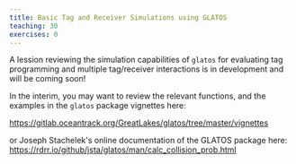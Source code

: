 ```yaml
---
title: Basic Tag and Receiver Simulations using GLATOS
teaching: 30
exercises: 0
---
```


A lession reviewing the simulation capabilities of `glatos` for evaluating tag programming and multiple tag/receiver interactions is in development and will be coming soon!

In the interim, you may want to review the relevant functions, and the examples in the `glatos` package vignettes here:

<https://gitlab.oceantrack.org/GreatLakes/glatos/tree/master/vignettes>


or Joseph Stachelek's online documentation of the GLATOS package here:
<https://rdrr.io/github/jsta/glatos/man/calc_collision_prob.html>
